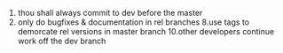1. thou shall always commit to dev before the master
7. only do bugfixes & documentation in rel branches 
8.use tags to demorcate rel versions in master branch
10.other developers continue work off the dev branch
